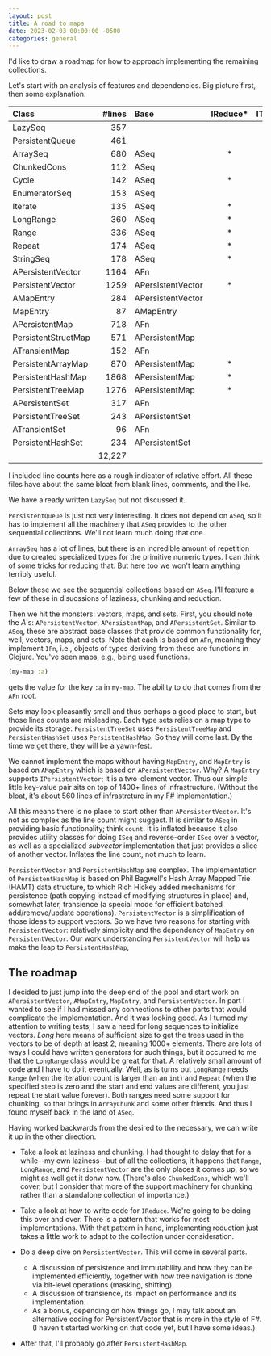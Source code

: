```yaml
---
layout: post
title: A road to maps
date: 2023-02-03 00:00:00 -0500
categories: general
---
```


I'd like to draw a roadmap for how to approach implementing the remaining collections.

Let's start with an analysis of features and dependencies.  Big picture first, then some explanation.


| __Class__           | #lines | Base              | IReduce* | ITransient* | IChunkedSeq | IPending | IDrop | Sorted |
|:--------------------|-------:|:------------------|:--------:|:-----------:|:-----------:|:--------:|:-----:|:------:|
| LazySeq             |  357   |                   |          |             |             |    *     |       |        |
| PersistentQueue     |  461   |                   |          |             |             |          |       |        |
| ArraySeq            |  680   | ASeq              |    *     |             |             |          |       |        |
| ChunkedCons         |  112   | ASeq              |          |             |     *       |          |       |        |
| Cycle               |  142   | ASeq              |    *     |             |             |    *     |       |        |
| EnumeratorSeq       |  153   | ASeq              |          |             |             |          |       |        |
| Iterate             |  135   | ASeq              |    *     |             |             |    *     |       |        |
| LongRange           |  360   | ASeq              |    *     |             |     *       |          |   *   |        |
| Range               |  336   | ASeq              |    *     |             |     *       |          |       |        |
| Repeat              |  174   | ASeq              |    *     |             |             |          |   *   |        |
| StringSeq           |  178   | ASeq              |    *     |             |             |          |   *   |        |
| APersistentVector   | 1164   | AFn               |          |             |             |          |       |        |
| PersistentVector    | 1259   | APersistentVector |    *     |      *      |     *       |          |   *   |        |
| AMapEntry           |  284   | APersistentVector |          |             |             |          |       |        |
| MapEntry            |   87   | AMapEntry         |          |             |             |          |       |        |
| APersistentMap      |  718   | AFn               |          |             |             |          |       |        |
| PersistentStructMap |  571   | APersistentMap    |          |             |             |          |       |        |
| ATransientMap       |  152   | AFn               |          |      *      |             |          |       |        |
| PersistentArrayMap  |  870   | APersistentMap    |    *     |             |             |          |   *   |        |
| PersistentHashMap   | 1868   | APersistentMap    |    *     |      *      |             |          |       |        |
| PersistentTreeMap   | 1276   | APersistentMap    |    *     |             |             |          |       |   *    |
| APersistentSet      |  317   | AFn               |          |             |             |          |       |        |
| PersistentTreeSet   |  243   | APersistentSet    |          |      *      |             |          |       |   *    |
| ATransientSet       |   96   | AFn               |          |             |             |          |       |        |
| PersistentHashSet   |  234   | APersistentSet    |          |      *      |             |          |       |        |
|                     | 12,227

I included line counts here as a rough indicator of relative effort.  All these files have about the same bloat from blank lines, comments, and the like.  

We have already written `LazySeq` but not discussed it.

`PersistentQueue` is just not very interesting.  It does not depend on `ASeq`, so it has to implement all the machinery that `ASeq` provides to the other sequential collections.  We'll not learn much doing that one.

`ArraySeq` has a lot of lines, but there is an incredible amount of repetition due to created specialized types for the primitive numeric types.  I can think of some tricks for reducing that. But here too we won't learn anything terribly useful.

Below these we see the sequential collections based on `ASeq`. I'll feature a few of these in disucssions of laziness, chunking and reduction.

Then we hit the monsters:  vectors, maps, and sets.  First, you should note the _A_'s: `APersistentVector`, `APersistentMap`, and `APersistentSet`.  Similar to `ASeq`, these are abstract base classes that provide common functionality for, well, vectors, maps, and sets.  Note that each is based on `AFn`, meaning they implement `IFn`, i.e., objects of types deriving from these are functions in Clojure.  You've seen maps, e.g., being used functions.

```Clojure
(my-map :a)
```

gets the value for the key `:a` in `my-map`.  The ability to do that comes from the `AFn` root.

Sets may look pleasantly small and thus perhaps a good place to start, but those lines counts are misleading.  Each type sets relies on a map type to provide its storage: `PersistentTreeSet` uses `PersistentTreeMap` and `PersistentHashSet` uses `PersistentHashMap`.  So they will come last.  By the time we get there, they will be a yawn-fest.

We cannot implement the maps without having `MapEntry`, and `MapEntry` is based on `AMapEntry` which is based on `APersistentVector`.    Why?  A `MapEntry` supports `IPersistentVector`; it is a two-element vector.  Thus our simple little key-value pair sits on top of 1400+ lines of infrastructure.  (Without the bloat, it's about 560 lines of infrastrcture in my F# implementation.)

All this means there is no place to start other than `APersistentVector`.  It's not as complex as the line count might suggest.  It is similar to `ASeq` in providing basic functionality; think `count`.  It is inflated because it also provides utility classes for doing `ISeq` and reverse-order `ISeq` over a vector, as well as a specialized _subvector_ implementation that just provides a slice of another vector.  Inflates the line count, not much to learn.

`PersistentVector` and `PersistentHashMap` are complex.   The implementation of `PersistentHashMap` is based on Phil Bagwell's Hash Array Mapped Trie (HAMT) data structure, to which Rich Hickey added mechanisms for persistence (path copying instead of modifying structures in place) and, somewhat later, transience (a special mode for efficient batched add/remove/update operations).  `PersistentVector` is a simplification of those ideas to support vectors.  So we have two reasons for starting with `PersistentVector`: relatively simplicity and the dependency of `MapEntry` on `PersistentVector`.   Our work understanding `PersistentVector` will help us make the leap to `PersistentHashMap`,

## The roadmap

I decided to just jump into the deep end of the pool and start work on `APersistentVector`, `AMapEntry`, `MapEntry`, and `PersistentVector`.  In part I wanted to see if I had missed any connections to other parts that would complicate the implementation.  And it was looking good.  As I turned my attention to writing tests, I saw a need for long sequences to initialize vectors.   _Long_ here means of sufficient size to get the trees used in the vectors to be of depth at least 2, meaning 1000+ elements.  There are lots of ways I could have written generators for such things, but it occurred to me that the `LongRange` class would be great for that.  A relatively small amount of code and I have to do it eventually.  Well, as is turns out `LongRange` needs `Range` (when the iteration count is larger than an `int`) and `Repeat` (when the specified step is zero and the start and end values are different, you just repeat the start value forever).  Both ranges need some support for chunking, so that brings in `ArrayChunk` and some other friends.  And thus I found myself back in the land of `ASeq`.

Having worked backwards from the desired to the necessary, we can write it up in the other direction.



- Take a look at laziness and chunking.  I had thought to delay that for a while--my own laziness--but of all the collections, it happens that `Range`, `LongRange`, and `PersistentVector` are the only places it comes up, so we might as well get it donw now.  (There's also `ChunkedCons`, which we'll cover, but I consider that more of the support machinery for chunking rather than a standalone collection of importance.)

- Take a look at how to write code for `IReduce`.  We're going to be doing this over and over.  There is a pattern that works for most implementations.  With that pattern in hand, implementing reduction just takes a little work to adapt to the collection under consideration.

- Do a deep dive on `PersistentVector`.  This will come in several parts.
    - A discussion of persistence and immutability and how they can be implemented efficiently, together with how tree navigation is done via bit-level operations (masking, shifting).
    - A discussion of transience, its impact on performance and its implementation.
    - As a bonus, depending on how things go, I may talk about an alternative coding for PersistentVector that is more in the style of F#. (I haven't started working on that code yet, but I have some ideas.)

- After that, I'll probably go after `PersistentHashMap`. 